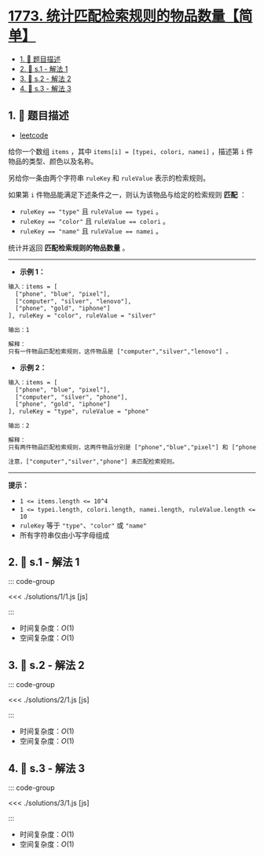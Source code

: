 # [1773. 统计匹配检索规则的物品数量【简单】](https://github.com/tnotesjs/TNotes.leetcode/tree/main/notes/1773.%20%E7%BB%9F%E8%AE%A1%E5%8C%B9%E9%85%8D%E6%A3%80%E7%B4%A2%E8%A7%84%E5%88%99%E7%9A%84%E7%89%A9%E5%93%81%E6%95%B0%E9%87%8F%E3%80%90%E7%AE%80%E5%8D%95%E3%80%91)

<!-- region:toc -->

- [1. 📝 题目描述](#1--题目描述)
- [2. 🎯 s.1 - 解法 1](#2--s1---解法-1)
- [3. 🎯 s.2 - 解法 2](#3--s2---解法-2)
- [4. 🎯 s.3 - 解法 3](#4--s3---解法-3)

<!-- endregion:toc -->

## 1. 📝 题目描述

- [leetcode](https://leetcode.cn/problems/count-items-matching-a-rule/)

给你一个数组 `items` ，其中 `items[i] = [typei, colori, namei]` ，描述第 `i` 件物品的类型、颜色以及名称。

另给你一条由两个字符串 `ruleKey` 和 `ruleValue` 表示的检索规则。

如果第 `i` 件物品能满足下述条件之一，则认为该物品与给定的检索规则 **匹配** ：

- `ruleKey == "type"` 且 `ruleValue == typei` 。
- `ruleKey == "color"` 且 `ruleValue == colori` 。
- `ruleKey == "name"` 且 `ruleValue == namei` 。

统计并返回 **匹配检索规则的物品数量** 。

---

- **示例 1：**

```txt
输入：items = [
  ["phone", "blue", "pixel"],
  ["computer", "silver", "lenovo"],
  ["phone", "gold", "iphone"]
], ruleKey = "color", ruleValue = "silver"

输出：1

解释：
只有一件物品匹配检索规则，这件物品是 ["computer","silver","lenovo"] 。
```

- **示例 2：**

```txt
输入：items = [
  ["phone", "blue", "pixel"],
  ["computer", "silver", "phone"],
  ["phone", "gold", "iphone"]
], ruleKey = "type", ruleValue = "phone"

输出：2

解释：
只有两件物品匹配检索规则，这两件物品分别是 ["phone","blue","pixel"] 和 ["phone","gold","iphone"] 。

注意，["computer","silver","phone"] 未匹配检索规则。
```

---

**提示：**

- `1 <= items.length <= 10^4`
- `1 <= typei.length, colori.length, namei.length, ruleValue.length <= 10`
- `ruleKey` 等于 `"type"`、`"color"` 或 `"name"`
- 所有字符串仅由小写字母组成

## 2. 🎯 s.1 - 解法 1

::: code-group

<<< ./solutions/1/1.js [js]

:::

- 时间复杂度：$O(1)$
- 空间复杂度：$O(1)$

## 3. 🎯 s.2 - 解法 2

::: code-group

<<< ./solutions/2/1.js [js]

:::

- 时间复杂度：$O(1)$
- 空间复杂度：$O(1)$

## 4. 🎯 s.3 - 解法 3

::: code-group

<<< ./solutions/3/1.js [js]

:::

- 时间复杂度：$O(1)$
- 空间复杂度：$O(1)$
